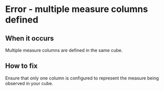 # Error - multiple measure columns defined

## When it occurs

Multiple measure columns are defined in the same cube.

## How to fix

Ensure that only one column is configured to represent the measure being observed in your cube.

<!-- TODO: Link to somewhere which helps the user define multi-measure dimensions. -->